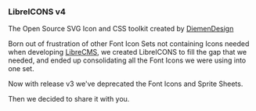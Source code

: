 ### LibreICONS v4

The Open Source SVG Icon and CSS toolkit created by [DiemenDesign](https://www.facebook.com/diemendesign/)

Born out of frustration of other Font Icon Sets not containing Icons needed when developing [LibreCMS](https://github.com/DiemenDesign/LibreCMS), we created LibreICONS to fill the gap that we needed, and ended up consolidating all the Font Icons we were using into one set.

Now with release v3 we've deprecated the Font Icons and Sprite Sheets.

Then we decided to share it with you.
